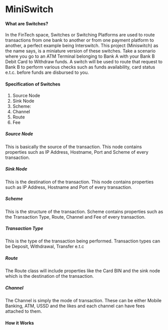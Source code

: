 # MiniSwitch

#### What are Switches?
In the FinTech space, Switches or Switching Platforms are used to route transactions from one bank to another or from one payment platform to another, a perfect example being Interswitch. This project (Miniswitch) as the name says, is a miniature version of these switches.
Take a scenario where you go to an ATM Terminal belonging to Bank A with your Bank B Debit Card to Withdraw funds. A switch will be used to route that request to Bank B to perform various checks such as funds availability, card status e.t.c. before funds are disbursed to you.

#### Specification of Switches

1. Source Node
2. Sink Node
3. Scheme:
4. Channel
5. Route
6. Fee

##### Source Node
This is basically the source of the transaction. This node contains properties such as IP Address, Hostname, Port and Scheme of every transaction.

##### Sink Node
This is the destination of the transaction. This node contains properties such as IP Address, Hostname and Port of every transaction.

##### Scheme
This is the structure of the transaction. Scheme contains properties such as the Transaction Type, Route, Channel and Fee of every transaction.

##### Transaction Type
This is the type of the transaction being performed. Transaction types can be Deposit, Withdrawal, Transfer e.t.c

##### Route
The Route class will include properties like the Card BIN and the sink node which is the destination of the transaction.

##### Channel
The Channel is simply the mode of transaction. These can be either Mobile Banking, ATM, USSD and the likes and each channel can have fees attached to them.

#### How it Works

